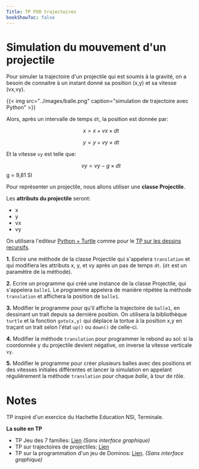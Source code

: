 ```yaml
---
Title: TP POO trajectoires
bookShowToc: false
---
```


# Simulation du mouvement d'un projectile

Pour simuler la trajectoire d'un projectile qui est soumis à la gravité, on a besoin de connaitre à un instant donné sa position (x,y) et sa vitesse (vx,vy).

{{< img src="../images/balle.png" caption="simulation de trajectoire avec Python" >}}

Alors, après un intervalle de temps `dt`, la position est donnée par:

$$x = x + vx \times dt$$

$$y = y + vy \times dt$$

Et la vitesse `vy` est telle que:

$$vy = vy - g \times dt$$ 
g = 9,81 SI

Pour représenter un projectile, nous allons utiliser une **classe Projectile**.

Les **attributs du projectile** seront:

* x
* y 
* vx
* vy

On utilisera l'editeur [Python + Turtle](https://pythonandturtle.com/turtle/) comme pour le [TP sur les dessins recursifs](/docs/NSI/algorithmes/page10/).

**1.** Ecrire une méthode de la classe Projectile qui s'appelera `translation` et qui modifiera les attributs x, y, et vy après un pas de temps `dt`. (`dt` est un paramètre de la méthode).

**2.** Ecrire un programme qui créé une instance de la classe Projectile, qui s'appelera `balle1`. Le programme appelera de manière répétée la méthode `translation` et affichera la position de `balle1`.

**3.** Modifier le programme pour qu'il affiche la trajectoire de `balle1`, en dessinant un trait depuis sa dernière position. On utilisera la bibliothèque `turtle` et la fonction `goto(x,y)` qui déplace la tortue à la position x,y en traçant un trait selon l'état `up()` ou `down()` de celle-ci.

**4.** Modifier la méthode `translation` pour programmer le rebond au sol: si la coordonnée y du projectile devient négative, on inverse la vitesse verticale `vy`.

**5.** Modifier le programme pour créer plusieurs balles avec des positions et des vitesses initiales différentes et lancer la simulation en appelant régulièrement la méthode `translation` pour chaque *balle*, à tour de rôle.

# Notes
TP inspiré d'un exercice du Hachette Education NSI, Terminale.

**La suite en TP**

* TP Jeu des 7 familles: [Lien](../page34/) *(Sans interface graphique)*
* TP sur trajectoires de projectiles: [Lien](../page31/) 
* TP sur la programmation d'un jeu de Dominos: [Lien](../page33/). *(Sans interface graphique)*
